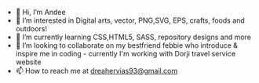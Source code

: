 - 👋 Hi, I’m Andee
- 👀 I’m interested in Digital arts, vector, PNG,SVG, EPS, crafts, foods and outdoors!
- 🌱 I’m currently learning CSS,HTML5, SASS, repository designs and more
- 💞️ I’m looking to collaborate on my bestfriend febbie who introduce & inspire me in coding - currently I'm working with Dorji travel service website
- 📫 How to reach me at dreahervias93@gmail.com

<!---
Wheresandee/Wheresandee is a ✨ special ✨ repository because its `README.md` (this file) appears on your GitHub profile.
You can click the Preview link to take a look at your changes.
--->

